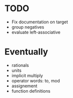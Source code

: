 # TODO
 - Fix documentation on target
 - group negatives
 - evaluate left-associative

# Eventually
 - rationals
 - units
 - implicit multiply
 - operator words: to, mod
 - assignement
 - function definitions